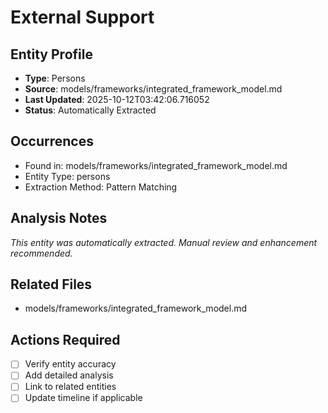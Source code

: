 # External Support

## Entity Profile
- **Type**: Persons
- **Source**: models/frameworks/integrated_framework_model.md
- **Last Updated**: 2025-10-12T03:42:06.716052
- **Status**: Automatically Extracted

## Occurrences
- Found in: models/frameworks/integrated_framework_model.md
- Entity Type: persons
- Extraction Method: Pattern Matching

## Analysis Notes
*This entity was automatically extracted. Manual review and enhancement recommended.*

## Related Files
- models/frameworks/integrated_framework_model.md

## Actions Required
- [ ] Verify entity accuracy
- [ ] Add detailed analysis
- [ ] Link to related entities
- [ ] Update timeline if applicable
